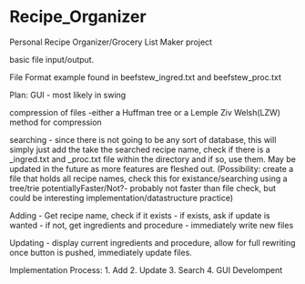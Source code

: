 # Recipe_Organizer
Personal Recipe Organizer/Grocery List Maker project

basic file input/output.

File Format example found in beefstew_ingred.txt and beefstew_proc.txt

Plan:
  GUI - most likely in swing
  
  compression of files -either a Huffman tree or a Lemple Ziv Welsh(LZW) method for compression
  
  searching - since there is not going to be any sort of database, this will simply just add the 
              take the searched recipe name, check if there is a _ingred.txt and _proc.txt file
              within the directory and if so, use them. May be updated in the future as more features
              are fleshed out.
              (Possibility: create a file that holds all recipe names, check this for existance/searching
               using a tree/trie potentiallyFaster/Not?- probably not faster than file check, but could be interesting
               implementation/datastructure practice)
               
  Adding - Get recipe name, check if it exists
         - if exists, ask if update is wanted
         - if not, get ingredients and procedure
         - immediately write new files
         
  Updating - display current ingredients and procedure, allow for full rewriting
            once button is pushed, immediately update files.
  
  Implementation Process:
    1. Add
    2. Update
    3. Search
    4. GUI Develompent
